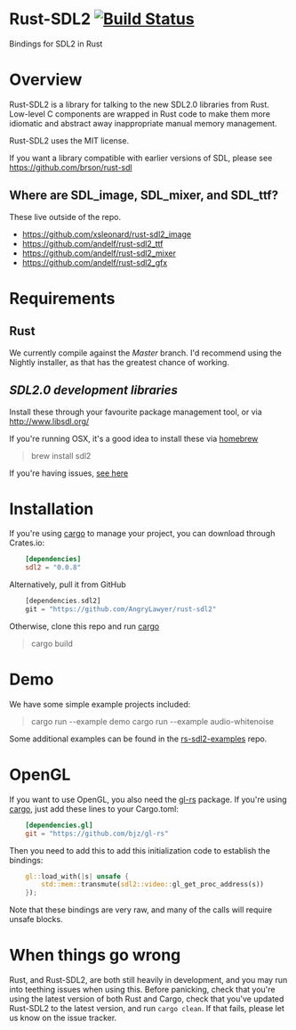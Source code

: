 # Rust-SDL2 [![Build Status](https://travis-ci.org/AngryLawyer/rust-sdl2.png?branch=master)](https://travis-ci.org/AngryLawyer/rust-sdl2)

Bindings for SDL2 in Rust

# Overview

Rust-SDL2 is a library for talking to the new SDL2.0 libraries from Rust. Low-level C components are wrapped in Rust code to make them more idiomatic and abstract away inappropriate manual memory management.

Rust-SDL2 uses the MIT license.

If you want a library compatible with earlier versions of SDL, please see https://github.com/brson/rust-sdl

## Where are SDL_image, SDL_mixer, and SDL_ttf?

These live outside of the repo.

* https://github.com/xsleonard/rust-sdl2_image
* https://github.com/andelf/rust-sdl2_ttf
* https://github.com/andelf/rust-sdl2_mixer
* https://github.com/andelf/rust-sdl2_gfx

# Requirements

## Rust

We currently compile against the *Master* branch. I'd recommend using the Nightly installer, as that has the greatest chance of working.

## *SDL2.0  development libraries*
Install these through your favourite package management tool, or via http://www.libsdl.org/

If you're running OSX, it's a good idea to install these via [homebrew](http://brew.sh/)

> brew install sdl2

If you're having issues, [see here](https://github.com/PistonDevelopers/rust-empty/issues/175)

# Installation

If you're using [cargo](http://crates.io/) to manage your project, you can download through Crates.io:

```toml
    [dependencies]
    sdl2 = "0.0.8"
```

Alternatively, pull it from GitHub

```rust
    [dependencies.sdl2]
    git = "https://github.com/AngryLawyer/rust-sdl2"
```

Otherwise, clone this repo and run [cargo](http://crates.io/)

> cargo build

# Demo

We have some simple example projects included:

> cargo run --example demo
> cargo run --example audio-whitenoise

Some additional examples can be found in the [rs-sdl2-examples](https://github.com/jdeseno/rs-sdl2-examples) repo.

# OpenGL

If you want to use OpenGL, you also need the [gl-rs](https://github.com/bjz/gl-rs) package. If you're using [cargo](http://crates.io/), just add these lines to your Cargo.toml:

```toml
    [dependencies.gl]
    git = "https://github.com/bjz/gl-rs"
```

Then you need to add this to add this initialization code to establish the bindings:

```rust
    gl::load_with(|s| unsafe {
        std::mem::transmute(sdl2::video::gl_get_proc_address(s))
    });
```

Note that these bindings are very raw, and many of the calls will require unsafe blocks.

# When things go wrong
Rust, and Rust-SDL2, are both still heavily in development, and you may run into teething issues when using this. Before panicking, check that you're using the latest version of both Rust and Cargo, check that you've updated Rust-SDL2 to the latest version, and run `cargo clean`. If that fails, please let us know on the issue tracker.
